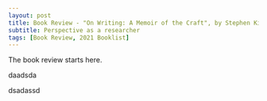 ```yaml
---
layout: post
title: Book Review - "On Writing: A Memoir of the Craft", by Stephen King
subtitle: Perspective as a researcher
tags: [Book Review, 2021 Booklist]
---
```


The book review starts here.

daadsda

dsadassd
